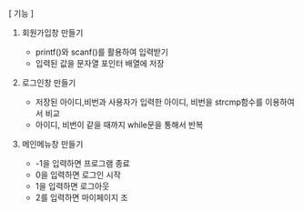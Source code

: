 [ 기능 ]

1. 회원가입창 만들기
   - printf()와 scanf()를 활용하여 입력받기
   - 입력된 값을 문자열 포인터 배열에 저장

2. 로그인창 만들기
   - 저장된 아이디,비번과 사용자가 입력한 아이디, 비번을 strcmp함수를 이용하여서 비교
   - 아이디, 비번이 같을 때까지 while문을 통해서 반복
  
4. 메인메뉴창 만들기
   - -1을 입력하면 프로그램 종료
   -  0을 입력하면 로그인 시작
   -  1을 입력하면 로그아웃
   -  2를 입력하면 마이페이지 조
